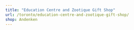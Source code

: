 ```yaml
---
title: "Education Centre and Zootique Gift Shop"
url: /toronto/education-centre-and-zootique-gift-shop/
shop: Andenken
---
```

